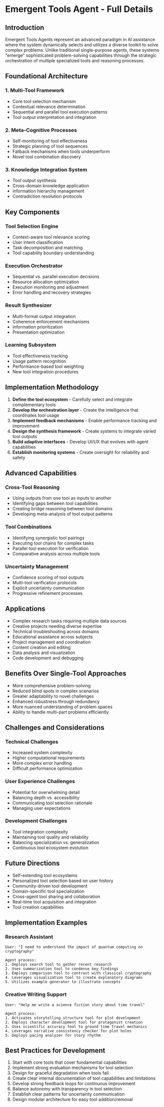 # Emergent Tools Agent - Full Details

## Introduction
Emergent Tools Agents represent an advanced paradigm in AI assistance where the system dynamically selects and utilizes a diverse toolkit to solve complex problems. Unlike traditional single-purpose agents, these systems "emerge" sophisticated problem-solving capabilities through the strategic orchestration of multiple specialized tools and reasoning processes.

## Foundational Architecture

### 1. Multi-Tool Framework
- Core tool selection mechanism
- Contextual relevance determination
- Sequential and parallel tool execution patterns
- Tool output interpretation and integration

### 2. Meta-Cognitive Processes
- Self-monitoring of tool effectiveness
- Strategic planning of tool sequences
- Fallback mechanisms when tools underperform
- Novel tool combination discovery

### 3. Knowledge Integration System
- Tool output synthesis
- Cross-domain knowledge application
- Information hierarchy management
- Contradiction resolution protocols

## Key Components

### Tool Selection Engine
- Context-aware tool relevance scoring
- User intent classification
- Task decomposition and matching
- Tool capability boundary understanding

### Execution Orchestrator
- Sequential vs. parallel execution decisions
- Resource allocation optimization
- Execution monitoring and adjustment
- Error handling and recovery strategies

### Result Synthesizer
- Multi-format output integration
- Coherence enforcement mechanisms
- Information prioritization
- Presentation optimization

### Learning Subsystem
- Tool effectiveness tracking
- Usage pattern recognition
- Performance-based tool weighting
- New tool integration procedures

## Implementation Methodology

1. **Define the tool ecosystem** - Carefully select and integrate complementary tools
2. **Develop the orchestration layer** - Create the intelligence that coordinates tool usage
3. **Implement feedback mechanisms** - Enable performance tracking and improvement
4. **Design the synthesis framework** - Create systems to integrate varied tool outputs
5. **Build adaptive interfaces** - Develop UI/UX that evolves with agent capabilities
6. **Establish monitoring systems** - Create oversight for reliability and safety

## Advanced Capabilities

### Cross-Tool Reasoning
- Using outputs from one tool as inputs to another
- Identifying gaps between tool capabilities
- Creating bridge reasoning between tool domains
- Developing meta-analysis of tool output patterns

### Tool Combinations
- Identifying synergistic tool pairings
- Executing tool chains for complex tasks
- Parallel tool execution for verification
- Comparative analysis across multiple tools

### Uncertainty Management
- Confidence scoring of tool outputs
- Multi-tool verification protocols
- Explicit uncertainty communication
- Progressive refinement processes

## Applications

- Complex research tasks requiring multiple data sources
- Creative projects needing diverse expertise
- Technical troubleshooting across domains
- Educational assistance across subjects
- Project management and coordination
- Content creation and editing
- Data analysis and visualization
- Code development and debugging

## Benefits Over Single-Tool Approaches

- More comprehensive problem-solving
- Reduced blind spots in complex scenarios
- Greater adaptability to novel challenges
- Enhanced robustness through redundancy
- More nuanced understanding of problem spaces
- Ability to handle multi-part problems efficiently

## Challenges and Considerations

### Technical Challenges
- Increased system complexity
- Higher computational requirements
- More complex error handling
- Difficult performance optimization

### User Experience Challenges
- Potential for overwhelming detail
- Balancing depth vs. accessibility
- Communicating tool selection rationale
- Managing user expectations

### Development Challenges
- Tool integration complexity
- Maintaining tool quality and reliability
- Balancing specialization vs. generalization
- Continuous tool ecosystem evolution

## Future Directions

- Self-extending tool ecosystems
- Personalized tool selection based on user history
- Community-driven tool development
- Domain-specific tool specialization
- Cross-agent tool sharing and collaboration
- Real-time tool acquisition and integration
- Tool creation capabilities

## Implementation Examples

### Research Assistant
```
User: "I need to understand the impact of quantum computing on cryptography"

Agent process:
1. Deploys search tool to gather recent research
2. Uses summarization tool to condense key findings
3. Employs comparison tool to contrast with classical cryptography
4. Leverages visualization tool to create explanatory diagrams
5. Utilizes example generator to illustrate concepts
```

### Creative Writing Support
```
User: "Help me write a science fiction story about time travel"

Agent process:
1. Activates storytelling structure tool for plot development
2. Employs character development tool for protagonist creation
3. Uses scientific accuracy tool to ground time travel mechanics
4. Leverages narrative consistency checker for plot holes
5. Deploys pacing analyzer for story rhythm
```

## Best Practices for Development

1. Start with core tools that cover fundamental capabilities
2. Implement strong evaluation mechanisms for tool selection
3. Design for graceful degradation when tools fail
4. Create clear internal documentation of tool capabilities and limitations
5. Develop strong feedback loops for continuous improvement
6. Balance autonomy with transparency in tool selection
7. Establish clear patterns for uncertainty communication
8. Design modular architecture for easy tool addition/removal